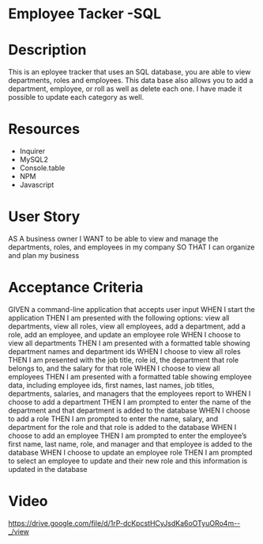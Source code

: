 # Employee Tacker -SQL

# Description

This is an eployee tracker that uses an SQL database, you are able to view departments, roles and employees. This data base also allows you to add a department, employee, or roll as well as delete each one. I have made it possible to update each category as well. 

# Resources

- Inquirer 
- MySQL2
- Console.table
- NPM
- Javascript

# User Story 

AS A business owner
I WANT to be able to view and manage the departments, roles, and employees in my company
SO THAT I can organize and plan my business

# Acceptance Criteria 

GIVEN a command-line application that accepts user input
WHEN I start the application
THEN I am presented with the following options: view all departments, view all roles, view all employees, add a department, add a role, add an employee, and update an employee role
WHEN I choose to view all departments
THEN I am presented with a formatted table showing department names and department ids
WHEN I choose to view all roles
THEN I am presented with the job title, role id, the department that role belongs to, and the salary for that role
WHEN I choose to view all employees
THEN I am presented with a formatted table showing employee data, including employee ids, first names, last names, job titles, departments, salaries, and managers that the employees report to
WHEN I choose to add a department
THEN I am prompted to enter the name of the department and that department is added to the database
WHEN I choose to add a role
THEN I am prompted to enter the name, salary, and department for the role and that role is added to the database
WHEN I choose to add an employee
THEN I am prompted to enter the employee’s first name, last name, role, and manager and that employee is added to the database
WHEN I choose to update an employee role
THEN I am prompted to select an employee to update and their new role and this information is updated in the database 

# Video

https://drive.google.com/file/d/1rP-dcKpcstHCyJsdKa6oOTyuORo4m--_/view



